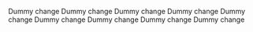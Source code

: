 Dummy change
Dummy change
Dummy change
Dummy change
Dummy change
Dummy change
Dummy change
Dummy change
Dummy change
